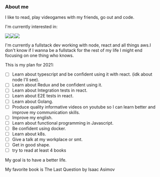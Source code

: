 ### About me
I like to read, play videogames with my friends, go out and code.

I'm currently interested in: 

<img src="https://img.shields.io/badge/react%20-%2320232a.svg?&style=for-the-badge&logo=react&logoColor=%2361DAFB"/><img src="https://img.shields.io/badge/typescript%20-%23007ACC.svg?&style=for-the-badge&logo=typescript&logoColor=white"/><img src="https://img.shields.io/badge/go-%2300ADD8.svg?&style=for-the-badge&logo=go&logoColor=white"/>

I'm currently a fullstack dev working with node, react and all things aws.I don't know if I wanna be a fullstack for the rest of my life I might end focusing on one thing who knows.

This is my plan for 2021: 

- [ ] Learn about typescript and be confident using it with react. (idk about node I'll see).
- [ ] Learn about Redux and be confident using it.
- [ ] Learn about Integration tests in react.
- [ ] Learn about E2E tests in react.
- [ ] Learn about Golang.
- [ ] Produce quality informative videos on youtube so I can learn better and improve my communication skills. 
- [ ] Improve my english.
- [ ] Learn about functional programming in Javascript.
- [ ] Be confident using docker.
- [ ] Learn about k8s.
- [ ] Give a talk at my workplace or smt.
- [ ] Get in good shape.
- [ ] try to read at least 4 books

My goal is to have a better life. 
  
  My favorite book is The Last Question by Isaac Asimov

